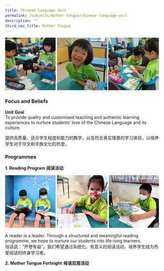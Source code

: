 ```yaml
---
title: Chinese Language Unit
permalink: /subjects/mother-tongue/chinese-language-unit
description: ""
third_nav_title: Mother Tongue
---
```

![](/images/mt_cl-1.png)

### Focus and Beliefs

**Unit Goal** <br>
To provide quality and customised teaching and authentic learning experiences to nurture students’ love of the Chinese Language and its culture.

提供高质量、适合学生程度和能力的教学，以及符合真实情景的学习体验，以培养学生对于华文和华族文化的热爱。

### Programmes

**1\. Reading Program** **阅读活动**

![](/images/mt_cl-2.png)

A reader is a leader. Through a structured and meaningful reading programme, we hope to nurture our students into life-long learners. <br>
俗话说：“开卷有益”。我们希望通过系统化、有意义的阅读活动，培养学生成为热爱阅读的终身学习者。

**2\. Mother Tongue Fortnight** **母语双周活动**

